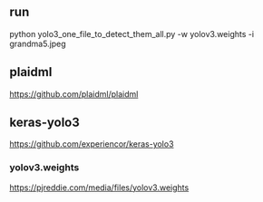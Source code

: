 ## run
python yolo3_one_file_to_detect_them_all.py -w yolov3.weights -i grandma5.jpeg

## plaidml
https://github.com/plaidml/plaidml
## keras-yolo3
https://github.com/experiencor/keras-yolo3
### yolov3.weights
https://pjreddie.com/media/files/yolov3.weights